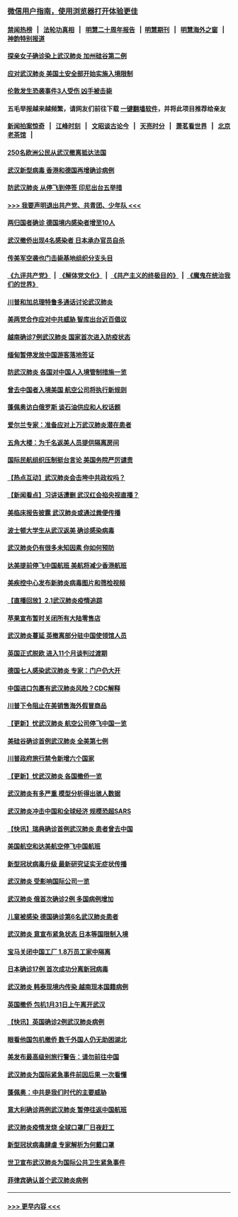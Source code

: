 ### [微信用户指南，使用浏览器打开体验更佳](https://github.com/gfw-breaker/banned-news1/blob/master/indexes/wechat-guide.md?t=0)
#### [禁闻热榜](热点新闻.md?t=0)  &nbsp;&nbsp;|&nbsp;&nbsp; [法轮功真相](https://github.com/gfw-breaker/truth/blob/master/README.md?t=0) &nbsp;&nbsp;|&nbsp;&nbsp; [明慧二十周年报告](https://github.com/gfw-breaker/mh-reports/blob/master/README.md?t=0) &nbsp;&nbsp;|&nbsp;&nbsp;[明慧期刊](https://github.com/gfw-breaker/mh-qikan) &nbsp;&nbsp;|&nbsp;&nbsp; [明慧海外之窗](https://github.com/gfw-breaker/mh-news/blob/master/README.md?t=0) &nbsp;&nbsp;|&nbsp;&nbsp; [神韵特别报道](https://github.com/gfw-breaker/mh-news/blob/master/shenyun.md?t=0)
#### [探亲女子确诊染上武汉肺炎 加州硅谷第二例](../pages/nsc418/n11839784.md?t=02031101) 
#### [应对武汉肺炎 美国土安全部开始实施入境限制](../pages/nsc418/n11839729.md?t=02031101) 
#### [伦敦发生恐袭事件3人受伤 凶手被击毙](../pages/nsc418/n11839442.md?t=02031101) 
#### 五毛举报越来越频繁，请网友们前往下载 [一键翻墙软件](https://github.com/gfw-breaker/ssr-accounts)，并将此项目推荐给亲友
#### [新闻拍案惊奇](https://github.com/gfw-breaker/banned-news1/blob/master/pages/link4.md) &nbsp;&nbsp;|&nbsp;&nbsp; [江峰时刻](https://github.com/gfw-breaker/banned-news1/blob/master/pages/link4.md) &nbsp;&nbsp;|&nbsp;&nbsp; [文昭谈古论今](https://github.com/gfw-breaker/banned-news1/blob/master/pages/link4.md) &nbsp;&nbsp;|&nbsp;&nbsp; [天亮时分](https://github.com/gfw-breaker/banned-news1/blob/master/pages/link4.md) &nbsp;&nbsp;|&nbsp;&nbsp; [萧茗看世界](https://github.com/gfw-breaker/banned-news1/blob/master/pages/link4.md) &nbsp;&nbsp;|&nbsp;&nbsp; [北京老茶馆](https://github.com/gfw-breaker/banned-news1/blob/master/pages/link4.md) &nbsp;&nbsp;|&nbsp;&nbsp; 
#### [250名欧洲公民从武汉撤离抵达法国](../pages/nsc418/n11839438.md?t=02031101) 
#### [武汉新型病毒 香港和德国再增确诊病例](../pages/nsc418/n11839381.md?t=02031101) 
#### [防武汉肺炎 从停飞到停签 印尼出台五举措](../pages/nsc418/n11839282.md?t=02031101) 
#### [>>> 我要声明退出共产党、共青团、少年队 <<<](https://github.com/begood0513/goodnews/blob/master/quit/letter.md) 
#### [两归国者确诊 德国境内感染者增至10人](../pages/nsc418/n11839164.md?t=02031101) 
#### [武汉撤侨出现4名感染者 日本承办官员自杀](../pages/nsc418/n11839044.md?t=02031101) 
#### [传美军空袭也门击毙基地组织分支头目](../pages/nsc418/n11839210.md?t=02031101) 
#### [《九评共产党》](https://github.com/begood0513/9ping.md/blob/master/README.md) &nbsp;|&nbsp; [《解体党文化》](../../../../jtdwh.md/blob/master/README.md)  &nbsp;|&nbsp; [《共产主义的终极目的》](../../../../gczydzjmd.md/blob/master/README.md) &nbsp;|&nbsp; [《魔鬼在统治我们的世界》](../../../../mgztzwmdsj.md/blob/master/README.md) 
#### [川普和加总理特鲁多通话讨论武汉肺炎](../pages/nsc418/n11839128.md?t=02031101) 
#### [美两党合作应对中共威胁 智库出台近百倡议](../pages/nsc418/n11838437.md?t=02031101) 
#### [越南确诊7例武汉肺炎 国家首次进入防疫状态](../pages/nsc418/n11838860.md?t=02031101) 
#### [缅甸暂停发放中国游客落地签证](../pages/nsc418/n11838730.md?t=02031101) 
#### [防武汉肺炎 各国对中国人入境管制措施一览](../pages/nsc418/n11838726.md?t=02031101) 
#### [曾去中国者入境美国 航空公司将执行新规则](../pages/nsc418/n11838375.md?t=02031101) 
#### [蓬佩奥访白俄罗斯 谈石油供应和人权话题](../pages/nsc418/n11838242.md?t=02031101) 
#### [爱尔兰专家：准备应对上万武汉肺炎潜在患者](../pages/nsc418/n11837978.md?t=02031101) 
#### [五角大楼：为千名返美人员提供隔离房间](../pages/nsc418/n11837831.md?t=02031101) 
#### [国际民航组织压制挺台言论 美国务院严厉谴责](../pages/nsc418/n11837791.md?t=02031101) 
#### [【热点互动】武汉肺炎会击垮中共政权吗？](../pages/nsc418/n11837779.md?t=02031101) 
#### [【新闻看点】习讲话遭删 武汉红会掐央视直播？](../pages/nsc418/n11837573.md?t=02031101) 
#### [美临床报告披露 武汉肺炎或通过粪便传播](../pages/nsc418/n11837626.md?t=02031101) 
#### [波士顿大学生从武汉返美 确诊感染病毒](../pages/nsc418/n11837580.md?t=02031101) 
#### [武汉肺炎仍有很多未知因素 你如何预防](../pages/nsc418/n11837666.md?t=02031101) 
#### [达美提前停飞中国航班 美航将减少香港航班](../pages/nsc418/n11837649.md?t=02031101) 
#### [美疾控中心发布新肺炎病毒图片和筛检视频](../pages/nsc418/n11837491.md?t=02031101) 
#### [【直播回放】2.1武汉肺炎疫情追踪](../pages/nsc418/n11837232.md?t=02031101) 
#### [苹果宣布暂时关闭所有大陆零售店](../pages/nsc418/n11837097.md?t=02031101) 
#### [武汉肺炎蔓延 英撤离部分驻中国使领馆人员](../pages/nsc418/n11837061.md?t=02031101) 
#### [英国正式脱欧 进入11个月谈判过渡期](../pages/nsc418/n11836911.md?t=02031101) 
#### [德国七人感染武汉肺炎 专家：门户仍大开](../pages/nsc418/n11836344.md?t=02031101) 
#### [中国进口包裹有武汉肺炎风险？CDC解释](../pages/nsc418/n11836321.md?t=02031101) 
#### [川普下令阻止在美销售海外假冒商品](../pages/nsc418/n11836261.md?t=02031101) 
#### [【更新】忧武汉肺炎 航空公司停飞中国一览](../pages/nsc418/n11835931.md?t=02031101) 
#### [美硅谷确诊首例武汉肺炎 全美第七例](../pages/nsc418/n11836093.md?t=02031101) 
#### [川普政府旅行禁令新增六个国家](../pages/nsc418/n11836083.md?t=02031101) 
#### [【更新】忧武汉肺炎 各国撤侨一览](../pages/nsc418/n11835673.md?t=02031101) 
#### [武汉肺炎有多严重 模型分析得出骇人数据](../pages/nsc418/n11835829.md?t=02031101) 
#### [武汉肺炎冲击中国和全球经济 规模恐超SARS](../pages/nsc418/n11835652.md?t=02031101) 
#### [【快讯】瑞典确诊首例武汉肺炎 患者曾去中国](../pages/nsc418/n11835675.md?t=02031101) 
#### [美国航空和达美航空停飞中国航班](../pages/nsc418/n11835567.md?t=02031101) 
#### [新型冠状病毒升级 最新研究证实无症状传播](../pages/nsc418/n11835589.md?t=02031101) 
#### [武汉肺炎 受影响国际公司一览](../pages/nsc418/n11835538.md?t=02031101) 
#### [武汉肺炎 俄首次确诊2例 多国病例增加](../pages/nsc418/n11835295.md?t=02031101) 
#### [儿童被感染 德国确诊第6名武汉肺炎患者](../pages/nsc418/n11835338.md?t=02031101) 
#### [武汉肺炎 意宣布紧急状态 日本等国限制入境](../pages/nsc418/n11835062.md?t=02031101) 
#### [宝马关闭中国工厂 1.8万员工家中隔离](../pages/nsc418/n11835128.md?t=02031101) 
#### [日本确诊17例 首次成功分离新冠病毒](../pages/nsc418/n11834975.md?t=02031101) 
#### [武汉肺炎 韩泰现境内传染 越南现本国籍病例](../pages/nsc418/n11834857.md?t=02031101) 
#### [英国撤侨 包机1月31日上午离开武汉](../pages/nsc418/n11834808.md?t=02031101) 
#### [【快讯】英国确诊2例武汉肺炎病例](../pages/nsc418/n11834824.md?t=02031101) 
#### [眼看他国包机撤侨 数千外国人仍无助困湖北](../pages/nsc418/n11834010.md?t=02031101) 
#### [美发布最高级别旅行警告：请勿前往中国](../pages/nsc418/n11834038.md?t=02031101) 
#### [武汉肺炎为国际紧急事件前因后果 一次看懂](../pages/nsc418/n11833893.md?t=02031101) 
#### [蓬佩奥：中共是我们时代的主要威胁](../pages/nsc418/n11833434.md?t=02031101) 
#### [意大利确诊两例武汉肺炎 暂停往返中国航班](../pages/nsc418/n11833483.md?t=02031101) 
#### [武汉肺炎疫情发烧 全球口罩厂日夜赶工](../pages/nsc418/n11833528.md?t=02031101) 
#### [新型冠状病毒肆虐 专家解析为何戴口罩](../pages/nsc418/n11833332.md?t=02031101) 
#### [世卫宣布武汉肺炎为国际公共卫生紧急事件](../pages/nsc418/n11833455.md?t=02031101) 
#### [菲律宾确认首个武汉肺炎病例](../pages/nsc418/n11833162.md?t=02031101) 

----
#### [ >>> 更早内容 <<< ](../indexes/nsc418-earlier.md)
